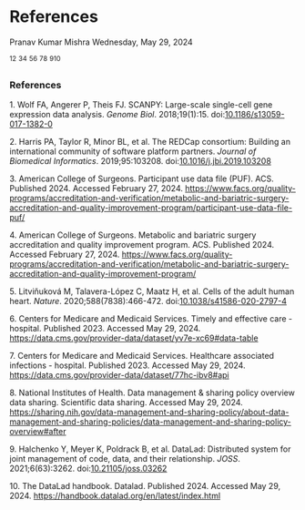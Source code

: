 # References
Pranav Kumar Mishra
Wednesday, May 29, 2024

<sup>1</sup><sup>2</sup> <sup>3</sup><sup>4</sup>
<sup>5</sup><sup>6</sup> <sup>7</sup><sup>8</sup>
<sup>9</sup><sup>10</sup>

### References

<div id="refs" class="references csl-bib-body">

<div id="ref-wolf_scanpy_2018" class="csl-entry">

<span class="csl-left-margin">1.
</span><span class="csl-right-inline">Wolf FA, Angerer P, Theis FJ.
SCANPY: Large-scale single-cell gene expression data analysis. *Genome
Biol*. 2018;19(1):15.
doi:[10.1186/s13059-017-1382-0](https://doi.org/10.1186/s13059-017-1382-0)</span>

</div>

<div id="ref-harris_redcap_2019" class="csl-entry">

<span class="csl-left-margin">2.
</span><span class="csl-right-inline">Harris PA, Taylor R, Minor BL, et
al. The REDCap consortium: Building an international community of
software platform partners. *Journal of Biomedical Informatics*.
2019;95:103208.
doi:[10.1016/j.jbi.2019.103208](https://doi.org/10.1016/j.jbi.2019.103208)</span>

</div>

<div id="ref-american_college_of_surgeons_participant_2024"
class="csl-entry">

<span class="csl-left-margin">3.
</span><span class="csl-right-inline">American College of Surgeons.
Participant use data file (PUF). ACS. Published 2024. Accessed February
27, 2024.
<https://www.facs.org/quality-programs/accreditation-and-verification/metabolic-and-bariatric-surgery-accreditation-and-quality-improvement-program/participant-use-data-file-puf/></span>

</div>

<div id="ref-american_college_of_surgeons_metabolic_2024"
class="csl-entry">

<span class="csl-left-margin">4.
</span><span class="csl-right-inline">American College of Surgeons.
Metabolic and bariatric surgery accreditation and quality improvement
program. ACS. Published 2024. Accessed February 27, 2024.
<https://www.facs.org/quality-programs/accreditation-and-verification/metabolic-and-bariatric-surgery-accreditation-and-quality-improvement-program/></span>

</div>

<div id="ref-litvinukova_cells_2020" class="csl-entry">

<span class="csl-left-margin">5.
</span><span class="csl-right-inline">Litviňuková M, Talavera-López C,
Maatz H, et al. Cells of the adult human heart. *Nature*.
2020;588(7838):466-472.
doi:[10.1038/s41586-020-2797-4](https://doi.org/10.1038/s41586-020-2797-4)</span>

</div>

<div id="ref-centers_for_medicare_and_medicaid_services_timely_2023"
class="csl-entry">

<span class="csl-left-margin">6.
</span><span class="csl-right-inline">Centers for Medicare and Medicaid
Services. Timely and effective care - hospital. Published 2023. Accessed
May 29, 2024.
<https://data.cms.gov/provider-data/dataset/yv7e-xc69#data-table></span>

</div>

<div id="ref-centers_for_medicare_and_medicaid_services_healthcare_2023"
class="csl-entry">

<span class="csl-left-margin">7.
</span><span class="csl-right-inline">Centers for Medicare and Medicaid
Services. Healthcare associated infections - hospital. Published 2023.
Accessed May 29, 2024.
<https://data.cms.gov/provider-data/dataset/77hc-ibv8#api></span>

</div>

<div id="ref-national_institutes_of_health_data_nodate"
class="csl-entry">

<span class="csl-left-margin">8.
</span><span class="csl-right-inline">National Institutes of Health.
Data management & sharing policy overview data sharing. Scientific data
sharing. Accessed May 29, 2024.
<https://sharing.nih.gov/data-management-and-sharing-policy/about-data-management-and-sharing-policies/data-management-and-sharing-policy-overview#after></span>

</div>

<div id="ref-halchenko_datalad_2021" class="csl-entry">

<span class="csl-left-margin">9.
</span><span class="csl-right-inline">Halchenko Y, Meyer K, Poldrack B,
et al. DataLad: Distributed system for joint management of code, data,
and their relationship. *JOSS*. 2021;6(63):3262.
doi:[10.21105/joss.03262](https://doi.org/10.21105/joss.03262)</span>

</div>

<div id="ref-noauthor_datalad_2024" class="csl-entry">

<span class="csl-left-margin">10.
</span><span class="csl-right-inline">The DataLad handbook. Datalad.
Published 2024. Accessed May 29, 2024.
<https://handbook.datalad.org/en/latest/index.html></span>

</div>

</div>
